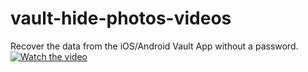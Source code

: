 # vault-hide-photos-videos
Recover the data from the iOS/Android Vault App without a password.
[![Watch the video](https://i.imgur.com/qeBtzEH.png)](https://streamable.com/hhm78)
